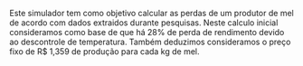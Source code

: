 Este simulador tem como objetivo calcular as perdas de um produtor de mel de acordo com dados extraidos durante pesquisas. 
Neste calculo inicial consideramos como base de que há 28% de perda de rendimento devido ao descontrole de temperatura.
Também deduzimos consideramos o preço fixo de R$ 1,359  de produção para cada kg de mel.
